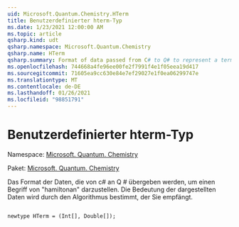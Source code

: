 ```yaml
---
uid: Microsoft.Quantum.Chemistry.HTerm
title: Benutzerdefinierter hterm-Typ
ms.date: 1/23/2021 12:00:00 AM
ms.topic: article
qsharp.kind: udt
qsharp.namespace: Microsoft.Quantum.Chemistry
qsharp.name: HTerm
qsharp.summary: Format of data passed from C# to Q# to represent a term of the Hamiltonian. The meaning of the data represented is determined by the algorithm that receives it.
ms.openlocfilehash: 744668a4fe96ee00fe2f7991f4e1f05eea19d417
ms.sourcegitcommit: 71605ea9cc630e84e7ef29027e1f0ea06299747e
ms.translationtype: MT
ms.contentlocale: de-DE
ms.lasthandoff: 01/26/2021
ms.locfileid: "98851791"
---
```

# <a name="hterm-user-defined-type"></a>Benutzerdefinierter hterm-Typ

Namespace: [Microsoft. Quantum. Chemistry](xref:Microsoft.Quantum.Chemistry)

Paket: [Microsoft. Quantum. Chemistry](https://nuget.org/packages/Microsoft.Quantum.Chemistry)


Das Format der Daten, die von c# an Q # übergeben werden, um einen Begriff von "hamiltonan" darzustellen.
Die Bedeutung der dargestellten Daten wird durch den Algorithmus bestimmt, der Sie empfängt.

```qsharp

newtype HTerm = (Int[], Double[]);
```

